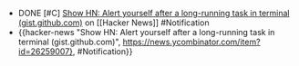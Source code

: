- DONE [#C] [Show HN: Alert yourself after a long-running task in terminal (gist.github.com)](https://news.ycombinator.com/item?id=26259007) on [[Hacker News]] #Notification
- {{hacker-news "Show HN: Alert yourself after a long-running task in terminal (gist.github.com)", https://news.ycombinator.com/item?id=26259007}, #Notification}}